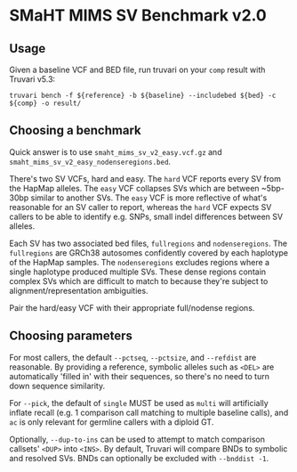 SMaHT MIMS SV Benchmark v2.0
============================

Usage
-----

Given a baseline VCF and BED file, run truvari on your `comp` result with Truvari v5.3:

```
truvari bench -f ${reference} -b ${baseline} --includebed ${bed} -c ${comp} -o result/
```

Choosing a benchmark
--------------------

Quick answer is to use `smaht_mims_sv_v2_easy.vcf.gz` and `smaht_mims_sv_v2_easy_nodenseregions.bed`.

There's two SV VCFs, hard and easy. The `hard` VCF reports every SV from the HapMap alleles. The `easy` VCF
collapses SVs which are between ~5bp-30bp similar to another SVs. The `easy` VCF is more reflective of what's
reasonable for an SV caller to report, whereas the `hard` VCF expects SV callers to be able to identify e.g. SNPs, small
indel differences between SV alleles.

Each SV has two associated bed files, `fullregions` and `nodenseregions`. The `fullregions` are GRCh38 autosomes
confidently covered by each haplotype of the HapMap samples. The `nodenseregions` excludes regions where a single
haplotype produced multiple SVs. These dense regions contain complex SVs which are difficult to match to because they're
subject to alignment/representation ambiguities.

Pair the hard/easy VCF with their appropriate full/nodense regions.

Choosing parameters
-------------------
For most callers, the default `--pctseq`, `--pctsize`, and `--refdist`  are reasonable. By providing a reference, symbolic alleles
such as `<DEL>` are automatically 'filled in' with their sequences, so there's no need to turn down sequence similarity.

For `--pick`, the default of `single` MUST be used as `multi` will artificially inflate recall (e.g. 1 comparison call matching 
to multiple baseline calls), and `ac` is only relevant for germline callers with a diploid GT.

Optionally, `--dup-to-ins` can be used to attempt to match comparison callsets' `<DUP>` into `<INS>`. By default,
Truvari will compare BNDs to symbolic and resolved SVs. BNDs can optionally be excluded with `--bnddist -1`.
